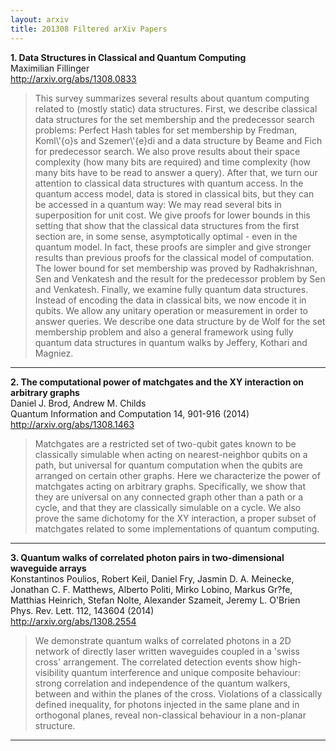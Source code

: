 ```yaml
---
layout: arxiv
title: 201308 Filtered arXiv Papers
---
```


**1.    Data Structures in Classical and Quantum Computing**  
Maximilian Fillinger  
http://arxiv.org/abs/1308.0833  
<blockquote>
<p>
This survey summarizes several results about quantum computing related to (mostly static) data structures. First, we describe classical data structures for the set membership and the predecessor search problems: Perfect Hash tables for set membership by Fredman, Koml\'{o}s and Szemer\'{e}di and a data structure by Beame and Fich for predecessor search. We also prove results about their space complexity (how many bits are required) and time complexity (how many bits have to be read to answer a query). After that, we turn our attention to classical data structures with quantum access. In the quantum access model, data is stored in classical bits, but they can be accessed in a quantum way: We may read several bits in superposition for unit cost. We give proofs for lower bounds in this setting that show that the classical data structures from the first section are, in some sense, asymptotically optimal - even in the quantum model. In fact, these proofs are simpler and give stronger results than previous proofs for the classical model of computation. The lower bound for set membership was proved by Radhakrishnan, Sen and Venkatesh and the result for the predecessor problem by Sen and Venkatesh. Finally, we examine fully quantum data structures. Instead of encoding the data in classical bits, we now encode it in qubits. We allow any unitary operation or measurement in order to answer queries. We describe one data structure by de Wolf for the set membership problem and also a general framework using fully quantum data structures in quantum walks by Jeffery, Kothari and Magniez.
</p>
</blockquote>

------

**2.    The computational power of matchgates and the XY interaction on arbitrary graphs**  
Daniel J. Brod, Andrew M. Childs  
Quantum Information and Computation 14, 901-916 (2014)  
http://arxiv.org/abs/1308.1463  
<blockquote>
<p>
Matchgates are a restricted set of two-qubit gates known to be classically simulable when acting on nearest-neighbor qubits on a path, but universal for quantum computation when the qubits are arranged on certain other graphs. Here we characterize the power of matchgates acting on arbitrary graphs. Specifically, we show that they are universal on any connected graph other than a path or a cycle, and that they are classically simulable on a cycle. We also prove the same dichotomy for the XY interaction, a proper subset of matchgates related to some implementations of quantum computing.
</p>
</blockquote>

------

**3.    Quantum walks of correlated photon pairs in two-dimensional waveguide arrays**  
Konstantinos Poulios, Robert Keil, Daniel Fry, Jasmin D. A. Meinecke, Jonathan C. F. Matthews, Alberto Politi, Mirko Lobino, Markus Gr?fe, Matthias Heinrich, Stefan Nolte, Alexander Szameit, Jeremy L. O'Brien  
Phys. Rev. Lett. 112, 143604 (2014)  
http://arxiv.org/abs/1308.2554  
<blockquote>
<p>
We demonstrate quantum walks of correlated photons in a 2D network of directly laser written waveguides coupled in a 'swiss cross' arrangement. The correlated detection events show high-visibility quantum interference and unique composite behaviour: strong correlation and independence of the quantum walkers, between and within the planes of the cross. Violations of a classically defined inequality, for photons injected in the same plane and in orthogonal planes, reveal non-classical behaviour in a non-planar structure.
</p>
</blockquote>

------

